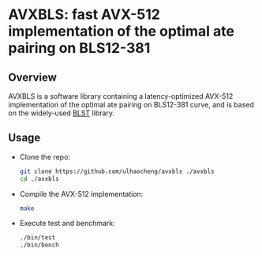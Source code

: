 # AVXBLS: fast AVX-512 implementation of the optimal ate pairing on BLS12-381

<!--- ==================================================================== --->

## Overview 

AVXBLS is a software library containing a latency-optimized AVX-512
implementation of the optimal ate pairing on BLS12-381 curve, and is based on
the widely-used [BLST](https://github.com/supranational/blst) library.

<!--- ==================================================================== --->

## Usage 

- Clone the repo:

  ```sh
  git clone https://github.com/ulhaocheng/avxbls ./avxbls
  cd ./avxbls
  ```

- Compile the AVX-512 implementation: 

  ```sh
  make
  ```

- Execute test and benchmark: 

  ```sh
  ./bin/test
  ./bin/bench
  ```

<!--- ==================================================================== --->
